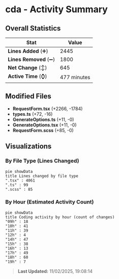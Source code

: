 # cda - Activity Summary 

## Overall Statistics

| Stat                   | Value                                                             |
| ---------------------- | ----------------------------------------------------------------- |
| **Lines Added** (➕)   | 2445                                          |
| **Lines Removed** (➖) | 1800                                        |
| **Net Change** (↕)    | 645                |
| **Active Time** (⌚)   | 477 minutes |


## Modified Files
- **RequestForm.tsx** (+2266, -1784)
- **types.ts** (+72, -16)
- **GenerateOptions.ts** (+11, -0)
- **GenerateOptions.tsx** (+11, -0)
- **RequestForm.scss** (+85, -0)

## Visualizations

### By File Type (Lines Changed)

```mermaid
pie showData
title Lines changed by file type
".tsx" : 4061
".ts" : 99
".scss" : 85
```

### By Hour (Estimated Activity Count)

```mermaid
pie showData
title Coding activity by hour (count of changes)
"09h" : 18
"10h" : 41
"11h" : 39
"12h" : 4
"14h" : 47
"15h" : 38
"16h" : 13
"17h" : 49
"18h" : 60
"19h" : 7
```


> **Last Updated:** 11/02/2025, 19:08:14